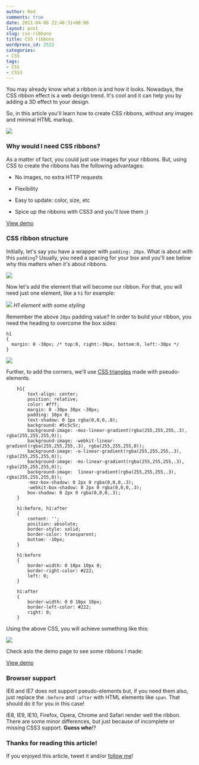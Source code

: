 ```yaml
---
author: Red
comments: true
date: 2011-04-06 22:46:31+00:00
layout: post
slug: css-ribbons
title: CSS ribbons
wordpress_id: 2522
categories:
- CSS
tags:
- CSS
- CSS3
---
```


You may already know what a ribbon is and how it looks. Nowadays, the CSS ribbon effect is a web design trend. It's cool and it can help you by adding a 3D effect to your design. 

So, in this article you'll learn how to create CSS ribbons, without any images and minimal HTML markup.

![](http://www.red-team-design.com/wp-content/uploads/2011/04/css-ribbons.png)

<!-- more -->



### Why would I need CSS ribbons?



As a matter of fact, you could just use images for your ribbons. But, using CSS to create the ribbons has the following advantages:




	
  * No images, no extra HTTP requests

        
  * Flexibility

        
  * Easy to update: color, size, etc

        
  * Spice up the ribbons with CSS3 and you'll love them ;)





[View demo](http://www.red-team-design.com/wp-content/uploads/2011/04/css-ribbons-demo.html)





### CSS ribbon structure


Initially, let's say you have a wrapper with `padding: 20px`. What is about with this `padding`? Usually, you need a spacing for your box and you'll see below why this matters when it's about ribbons.

![](http://www.red-team-design.com/wp-content/uploads/2011/04/wrapper.png)

Now let's add the element that will become our ribbon. For that, you will need just one element, like a `h1` for example:

![](http://www.red-team-design.com/wp-content/uploads/2011/04/heading.png)
_H1 element with some styling_

Remember the above `20px` padding value? In order to build your ribbon, you need the heading to overcome the box sides:


    
    
    h1
    {
      margin: 0 -30px; /* top:0, right:-30px, bottom:0, left:-30px */
    }
    



![](http://www.red-team-design.com/wp-content/uploads/2011/04/heading-expanded.png)

Further, to add the corners, we'll use [CSS triangles](http://www.red-team-design.com/css3-dropdown-menu) made with  pseudo-elements.


    
    
        h1{
            text-align: center;
            position: relative;
            color: #fff;    
            margin: 0 -30px 30px -30px;
            padding: 10px 0; 
            text-shadow: 0 1px rgba(0,0,0,.8);
            background: #5c5c5c;
            background-image: -moz-linear-gradient(rgba(255,255,255,.3), rgba(255,255,255,0));
            background-image: -webkit-linear-gradient(rgba(255,255,255,.3), rgba(255,255,255,0));
            background-image: -o-linear-gradient(rgba(255,255,255,.3), rgba(255,255,255,0));
            background-image: -ms-linear-gradient(rgba(255,255,255,.3), rgba(255,255,255,0));
            background-image:  linear-gradient(rgba(255,255,255,.3), rgba(255,255,255,0));
            -moz-box-shadow: 0 2px 0 rgba(0,0,0,.3);
            -webkit-box-shadow: 0 2px 0 rgba(0,0,0,.3);
            box-shadow: 0 2px 0 rgba(0,0,0,.3);
        }
        
        h1:before, h1:after
        {
            content: '';
            position: absolute;
            border-style: solid;
            border-color: transparent;
            bottom: -10px;
        }
        
        h1:before
        {
            border-width: 0 10px 10px 0;
            border-right-color: #222;
            left: 0;
        }
        
        h1:after
        {
            border-width: 0 0 10px 10px;
            border-left-color: #222;
            right: 0;
        }
    



Using the above CSS, you will achieve something like this:

![](http://www.red-team-design.com/wp-content/uploads/2011/04/ribbon-result.png)

Check aslo the demo page to see some ribbons I made:



[View demo](http://www.red-team-design.com/wp-content/uploads/2011/04/css-ribbons-demo.html)





### Browser support


IE6 and IE7 does not support pseudo-elements but, if you need them also, just replace the `:before` and `:after` with HTML elements like `span`. That should do it for you in this case!

IE8, IE9, IE10, Firefox, Opera, Chrome and Safari render well the ribbon. There are some minor differences, but just because of incomplete or missing CSS3 support. **Guess who**!?



### Thanks for reading this article!


If you enjoyed this article, tweet it and/or [follow me](http://twitter.com/catalinred)!


